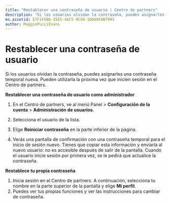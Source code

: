 ```yaml
---
title: "Restablecer una contraseña de usuario | Centro de partners"
description: "Si los usuarios olvidan la contraseña, puedes asignarles una contraseña temporal nueva. Pueden usarla la próxima vez que inicien sesión en el Centro de partners."
ms.assetid: E7F1F68D-25E5-46C5-9C98-1D0A9FAB7993
author: MaggiePucciEvans
---
```


# Restablecer una contraseña de usuario


Si los usuarios olvidan la contraseña, puedes asignarles una contraseña temporal nueva. Pueden utilizarla la próxima vez que inicien sesión en el Centro de partners.

**Restablecer una contraseña de usuario como administrador**

1.  En el Centro de partners, ve al menú Panel &gt; **Configuración de la cuenta** &gt; **Administración de usuarios**.
2.  Selecciona el usuario de la lista.

3.  Elige **Reiniciar contraseña** en la parte inferior de la página.

4.  Verás una pantalla de confirmación con una contraseña temporal para el inicio de sesión nuevo. Tienes que copiar esta información y enviarla al nuevo usuario: no es accesible después de salir de la pantalla. Cuando el usuario inicie sesión por primera vez, se le pedirá que actualice la contraseña.

**Restablece tu propia contraseña**

1.  Inicia sesión en el Centro de partners. A continuación, selecciona tu nombre en la parte superior de la pantalla y elige **Mi perfil**.
2.  Puedes ver tus propias funciones y ver las instrucciones para cambiar de contraseña.

 

 





<!--HONumber=Jan17_HO2-->


